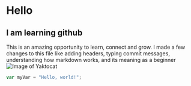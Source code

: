 # Hello #
## I am learning github ##
This is an amazing opportunity to learn, connect and grow. I made a few changes to this file like adding headers, typing commit messages, understanding how markdown works, and its meaning as a beginner
![Image of Yaktocat](https://img.freepik.com/free-vector/laptop-with-program-code-isometric-icon-software-development-programming-applications-dark-neon_39422-971.jpg?semt=ais_hybrid&w=740)
``` javascript
var myVar = "Hello, world!";
```
